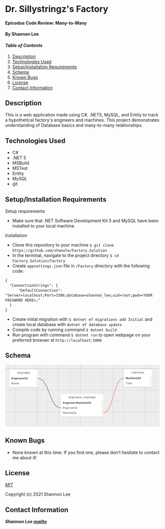 # Dr. Sillystringz's Factory

#### Epicodus Code Review: Many-to-Many

#### By Shannon Lee

#### _Table of Contents_

1. [Description](#description)
2. [Technologies Used](#technologies)
3. [Setup/Installation Requirements](#setup)
4. [Schema](#schema)
5. [Known Bugs](#bugs)
6. [License](#license)
7. [Contact Information](#contact)


## Description <a id="description"></a>

This is a web application made using C#, .NET5, MySQL, and Entity to track a hypothetical factory's engineers and machines. This project demonstrates understanding of Database basics and many-to-many relationships.

## Technologies Used <a id="technologies"></a>

* C#
* .NET 5
* MSBuild
* MSTest
* Entity
* MySQL
* git


## Setup/Installation Requirements <a id="setup"></a>

Setup requirements
* Make sure that .NET Software Development Kit 5 and MySQL have been installed to your local machine.

Installation
* Clone this repository to your machine `$ git clone https://github.com/shanole/Factory.Solution`
* In the terminal, navigate to the project directory `$ cd Factory.Solution/Factory`
* Create `appsettings.json` file in `/Factory` directory with the following code:
```
{
  "ConnectionStrings": {
      "DefaultConnection": "Server=localhost;Port=3306;database=shannon_lee;uid=root;pwd=<YOUR PASSWORD HERE>;"
  }
}
```
* Create initial migration with `$ dotnet ef migrations add Initial` and create local database with `dotnet ef database update`
* Compile code by running command `$ dotnet build`
* Run program with command `$ dotnet run` to open webpage on your preferred browser at `http://localhost:5000`

## Schema <a id="schema"></a>

![schema design](https://github.com/shanole/Factory.Solution/blob/main/schema.png?raw=true)

## Known Bugs <a id="bugs"></a>
* None known at this time. If you find one, please don't hesitate to contact me about it!

## License <a id="license"></a>
*[MIT](https://choosealicense.com/licenses/mit/)*

Copyright (c) 2021 Shannon Lee

## Contact Information <a id="contact"></a>
**_Shannon Lee [mailto](mailto:shannonleehj@gmail.com)_**